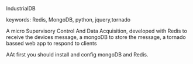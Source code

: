 IndustrialDB

keywords:  Redis, MongoDB, python, jquery,tornado

A micro Supervisory Control And Data Acquisition, developed
with Redis to receive the devices message, a mongoDB to store
the message, a  tornado bassed web app to respond to clients 



AAt first you should install and config mongoDB and Redis.


 



